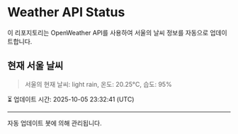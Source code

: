 
# Weather API Status

이 리포지토리는 OpenWeather API를 사용하여 서울의 날씨 정보를 자동으로 업데이트합니다.

## 현재 서울 날씨
> 서울의 현재 날씨: light rain, 온도: 20.25°C, 습도: 95%

⏳ 업데이트 시간: 2025-10-05 23:32:41 (UTC)

---
자동 업데이트 봇에 의해 관리됩니다.

